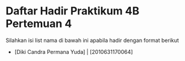 # Daftar Hadir Praktikum 4B Pertemuan 4
Silahkan isi list nama di bawah ini apabila hadir dengan format berikut

- [Diki Candra Permana Yuda] | [2010631170064]
